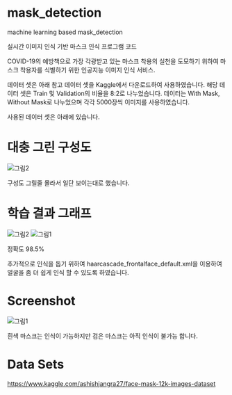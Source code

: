 # mask_detection
machine learning based mask_detection 

실시간 이미지 인식 기반 마스크 인식 프로그램 코드

COVID-19의 예방책으로 가장 각광받고 있는 마스크 착용의 실천을 도모하기 위하여 마스크 착용자를 식별하기 위한 인공지능 이미지 인식 서비스.


데이터 셋은 아래 참고 데이터 셋을 Kaggle에서 다운로드하여 사용하였습니다. 
해당 데이터 셋은 Train 및 Validation의 비율을 8:2로 나누었습니다. 
데이터는 With Mask, Without Mask로 나누었으며 각각 5000장씩 이미지를 사용하였습니다.

사용된 데이터 셋은 아래에 있습니다.


대충 그린 구성도
================
![그림2](https://user-images.githubusercontent.com/5088870/101862726-4acd7e80-3bb6-11eb-9fb7-edde007a7740.png) 


구성도 그릴줄 몰라서 일단 보이는대로 했습니다.

  
    
학습 결과 그래프
================
![그림2](https://user-images.githubusercontent.com/5088870/101878482-01d7f300-3bd3-11eb-95cc-c99b3bcabcb1.png)
![그림1](https://user-images.githubusercontent.com/5088870/101878486-03092000-3bd3-11eb-8d1c-12758bf7af4e.png)

정확도 98.5%

추가적으로 인식을 돕기 위하여 haarcascade_frontalface_default.xml을 이용하여 얼굴을 좀 더 쉽게 인식 할 수 있도록 하였습니다.


Screenshot
=================
![그림1](https://user-images.githubusercontent.com/5088870/101862720-44d79d80-3bb6-11eb-9440-e2c344b5c0d1.jpg)

흰색 마스크는 인식이 가능하지만 검은 마스크는 아직 인식이 불가능 합니다.


Data Sets
================
https://www.kaggle.com/ashishjangra27/face-mask-12k-images-dataset
